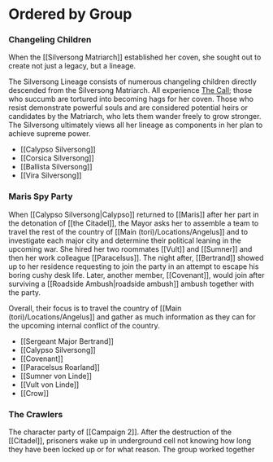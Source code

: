 
# Ordered by Group

### Changeling Children

When the [[Silversong Matriarch]] established her coven, she sought out to create not just a legacy, but a lineage.

The Silversong Lineage consists of numerous changeling children directly descended from the Silversong Matriarch. All experience [The Call](https://pathfinderwiki.com/wiki/Changeling#The_Call); those who succumb are tortured into becoming hags for her coven. Those who resist demonstrate powerful souls and are considered potential heirs or candidates by the Matriarch, who lets them wander freely to grow stronger. The Silversong ultimately views all her lineage as components in her plan to achieve supreme power.

- [[Calypso Silversong]]
- [[Corsica Silversong]]
- [[Ballista Silversong]]
- [[Vira Silversong]]

### Maris Spy Party

When [[Calypso Silversong|Calypso]] returned to [[Maris]] after her part in the detonation of [[the Citadel]], the Mayor asks her to assemble a team to travel the rest of the country of [[Main (tori)/Locations/Angelus]] and to investigate each major city and determine their political leaning in the upcoming war. She hired her two roommates [[Vult]] and [[Sumner]] and then her work colleague [[Paracelsus]]. The night after, [[Bertrand]] showed up to her residence requesting to join the party in an attempt to escape his boring cushy desk life. Later, another member, [[Covenant]], would join after surviving a [[Roadside Ambush|roadside ambush]] ambush together with the party.

Overall, their focus is to travel the country of [[Main (tori)/Locations/Angelus]] and gather as much information as they can for the upcoming internal conflict of the country.

- [[Sergeant Major Bertrand]]
- [[Calypso Silversong]]
- [[Covenant]]
- [[Paracelsus Roarland]]
- [[Sumner von Linde]]
- [[Vult von Linde]]
- [[Crow]]

### The Crawlers

The character party of [[Campaign 2]]. After the destruction of the [[Citadel]], prisoners wake up in underground cell not knowing how long they have been locked up or for what reason. The group worked together 